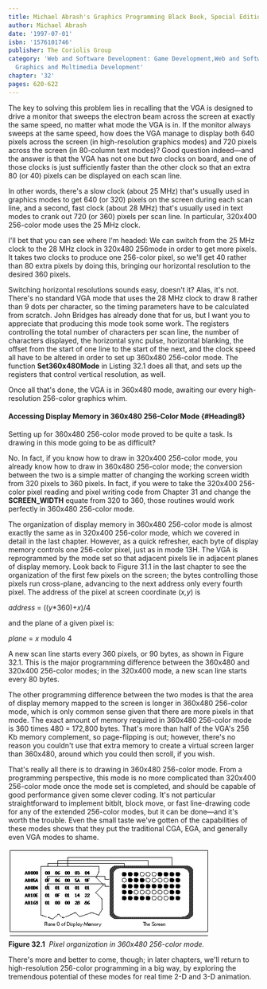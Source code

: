 ```yaml
---
title: Michael Abrash's Graphics Programming Black Book, Special Edition
author: Michael Abrash
date: '1997-07-01'
isbn: '1576101746'
publisher: The Coriolis Group
category: 'Web and Software Development: Game Development,Web and Software Development:
  Graphics and Multimedia Development'
chapter: '32'
pages: 620-622
---
```


The key to solving this problem lies in recalling that the VGA is
designed to drive a monitor that sweeps the electron beam across the
screen at exactly the same speed, no matter what mode the VGA is in. If
the monitor always sweeps at the same speed, how does the VGA manage to
display both 640 pixels across the screen (in high-resolution graphics
modes) and 720 pixels across the screen (in 80-column text modes)? Good
question indeed—and the answer is that the VGA has not one but *two*
clocks on board, and one of those clocks is just sufficiently faster
than the other clock so that an extra 80 (or 40) pixels can be displayed
on each scan line.

In other words, there's a slow clock (about 25 MHz) that's usually used
in graphics modes to get 640 (or 320) pixels on the screen during each
scan line, and a second, fast clock (about 28 MHz) that's usually used
in text modes to crank out 720 (or 360) pixels per scan line. In
particular, 320x400 256-color mode uses the 25 MHz clock.

I'll bet that you can see where I'm headed: We can switch from the 25
MHz clock to the 28 MHz clock in 320x480 256mode in order to get more
pixels. It takes two clocks to produce one 256-color pixel, so we'll get
40 rather than 80 extra pixels by doing this, bringing our horizontal
resolution to the desired 360 pixels.

Switching horizontal resolutions sounds easy, doesn't it? Alas, it's
not. There's no standard VGA mode that uses the 28 MHz clock to draw 8
rather than 9 dots per character, so the timing parameters have to be
calculated from scratch. John Bridges has already done that for us, but
I want you to appreciate that producing this mode took some work. The
registers controlling the total number of characters per scan line, the
number of characters displayed, the horizontal sync pulse, horizontal
blanking, the offset from the start of one line to the start of the
next, and the clock speed all have to be altered in order to set up
360x480 256-color mode. The function **Set360x480Mode** in Listing 32.1
does all that, and sets up the registers that control vertical
resolution, as well.

Once all that's done, the VGA is in 360x480 mode, awaiting our every
high-resolution 256-color graphics whim.

#### Accessing Display Memory in 360x480 256-Color Mode {#Heading8}

Setting up for 360x480 256-color mode proved to be quite a task. Is
drawing in this mode going to be as difficult?

No. In fact, if you know how to draw in 320x400 256-color mode, you
already know how to draw in 360x480 256-color mode; the conversion
between the two is a simple matter of changing the working screen width
from 320 pixels to 360 pixels. In fact, if you were to take the 320x400
256-color pixel reading and pixel writing code from Chapter 31 and
change the **SCREEN\_WIDTH** equate from 320 to 360, those routines
would work perfectly in 360x480 256-color mode.

The organization of display memory in 360x480 256-color mode is almost
exactly the same as in 320x400 256-color mode, which we covered in
detail in the last chapter. However, as a quick refresher, each byte of
display memory controls one 256-color pixel, just as in mode 13H. The
VGA is reprogrammed by the mode set so that adjacent pixels lie in
adjacent planes of display memory. Look back to Figure 31.1 in the last
chapter to see the organization of the first few pixels on the screen;
the bytes controlling those pixels run cross-plane, advancing to the
next address only every fourth pixel. The address of the pixel at screen
coordinate (*x,y*) is

*address* = ((*y*\*360)+*x*)/4

and the plane of a given pixel is:

*plane* = *x* modulo 4

A new scan line starts every 360 pixels, or 90 bytes, as shown in Figure
32.1. This is the major programming difference between the 360x480 and
320x400 256-color modes; in the 320x400 mode, a new scan line starts
every 80 bytes.

The other programming difference between the two modes is that the area
of display memory mapped to the screen is longer in 360x480 256-color
mode, which is only common sense given that there are more pixels in
that mode. The exact amount of memory required in 360x480 256-color mode
is 360 times 480 = 172,800 bytes. That's more than half of the VGA's 256
Kb memory complement, so page-flipping is out; however, there's no
reason you couldn't use that extra memory to create a virtual screen
larger than 360x480, around which you could then scroll, if you wish.

That's really all there is to drawing in 360x480 256-color mode. From a
programming perspective, this mode is no more complicated than 320x400
256-color mode once the mode set is completed, and should be capable of
good performance given some clever coding. It's not particular
straightforward to implement bitblt, block move, or fast line-drawing
code for any of the extended 256-color modes, but it can be done—and
it's worth the trouble. Even the small taste we've gotten of the
capabilities of these modes shows that they put the traditional CGA,
EGA, and generally even VGA modes to shame.

![](images/32-01.jpg)\
 **Figure 32.1**  *Pixel organization in 360x480 256-color mode.*

There's more and better to come, though; in later chapters, we'll return
to high-resolution 256-color programming in a big way, by exploring the
tremendous potential of these modes for real time 2-D and 3-D animation.

